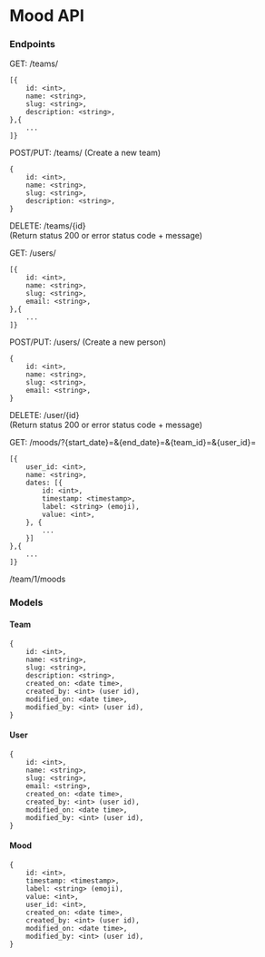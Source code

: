 # Mood API

### Endpoints

GET: /teams/ 
```
[{
    id: <int>,
    name: <string>,
    slug: <string>,
    description: <string>,
},{
    ...
]}
```

POST/PUT: /teams/ (Create a new team)  
```
{
    id: <int>,
    name: <string>,
    slug: <string>,
    description: <string>,
}
```

DELETE: /teams/{id}  
(Return status 200 or error status code + message)

GET: /users/  
```
[{
    id: <int>,
    name: <string>,
    slug: <string>,
    email: <string>,
},{
    ...
]}
```

POST/PUT: /users/ (Create a new person)  
```
{
    id: <int>,
    name: <string>,
    slug: <string>,
    email: <string>,
}
```

DELETE: /user/{id}  
(Return status 200 or error status code + message)

GET: /moods/?{start_date}=<date>&{end_date}=<date>&{team_id}=<int>&{user_id}=<int>
```
[{
    user_id: <int>,
    name: <string>,
    dates: [{
        id: <int>,
        timestamp: <timestamp>,
        label: <string> (emoji),
        value: <int>,    
    }, {
        ...
    }]
},{
    ...
]}
```

/team/1/moods


### Models

#### Team
```
{
    id: <int>,
    name: <string>,
    slug: <string>,
    description: <string>,
    created_on: <date time>,
    created_by: <int> (user id),
    modified_on: <date time>,
    modified_by: <int> (user id),
}
```

#### User
```
{
    id: <int>,
    name: <string>,
    slug: <string>,
    email: <string>,
    created_on: <date time>,
    created_by: <int> (user id),
    modified_on: <date time>,
    modified_by: <int> (user id),
}
```

#### Mood
```
{
    id: <int>,
    timestamp: <timestamp>,
    label: <string> (emoji),
    value: <int>,
    user_id: <int>,
    created_on: <date time>,
    created_by: <int> (user id),
    modified_on: <date time>,
    modified_by: <int> (user id),
}
```